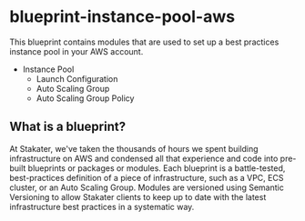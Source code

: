 # blueprint-instance-pool-aws
This blueprint contains modules that are used to set up a best practices instance pool in your AWS account.

- Instance Pool
  - Launch Configuration
  - Auto Scaling Group
  - Auto Scaling Group Policy

## What is a blueprint?

At Stakater, we've taken the thousands of hours we spent building infrastructure on AWS and condensed all that experience and code into pre-built blueprints or packages or modules. Each blueprint is a battle-tested, best-practices definition of a piece of infrastructure, such as a VPC, ECS cluster, or an Auto Scaling Group. Modules are versioned using Semantic Versioning to allow Stakater clients to keep up to date with the latest infrastructure best practices in a systematic way.
